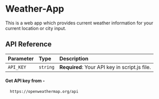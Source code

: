 
# Weather-App

This is a web app which provides current weather information for your current location or city input.



## API Reference


| Parameter | Type     | Description                |
| :-------- | :------- | :------------------------- |
| `API_KEY` | `string` | **Required**: Your API key in script.js file.|

#### Get API key from -

```http
  https://openweathermap.org/api
```